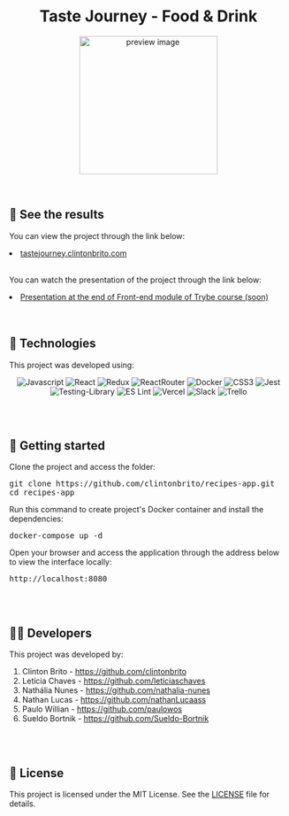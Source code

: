 <h1 align="center">Taste Journey - Food & Drink</h1>

<p align="center">
  <img alt="preview image" src="src/assets/mobile-navigation.gif" width="250px">
</p>

<br>

<h2>🔖 See the results</h2>

<p>You can view the project through the link below:</p>
<li><a target="_blank" rel="noopener"href="https://tastejourney.clintonbrito.com/">tastejourney.clintonbrito.com</a></li>

<br>
<p>You can watch the presentation of the project through the link below:</p>
<li><a target="_blank" rel="noopener"href="https://tastejourney.clintonbrito.com/watch">Presentation at the end of Front-end module of Trybe course (soon)</a></li>


<br>
<br>


<h2>🧪 Technologies</h2>

<p>This project was developed using:</p>

<div align="center">

  ![Javascript](https://img.shields.io/badge/javascript-%23323330.svg?style=for-the-badge&logo=javascript&logoColor=%23F7DF1E)
  ![React](https://img.shields.io/badge/react-%2320232a.svg?style=for-the-badge&logo=react&logoColor=%2361DAFB)
  ![Redux](https://img.shields.io/badge/redux-%23593d88.svg?style=for-the-badge&logo=redux&logoColor=white)
  ![ReactRouter](https://img.shields.io/badge/React_Router-CA4245?style=for-the-badge&logo=react-router&logoColor=white)
  ![Docker](https://img.shields.io/badge/docker-%230db7ed.svg?style=for-the-badge&logo=docker&logoColor=white)
  ![CSS3](https://img.shields.io/badge/css3-%231572B6.svg?style=for-the-badge&logo=css3&logoColor=white)
  ![Jest](https://img.shields.io/badge/-jest-%23C21325?style=for-the-badge&logo=jest&logoColor=white)
  ![Testing-Library](https://img.shields.io/badge/-Testing_Library-%23E33332?style=for-the-badge&logo=testing-library&logoColor=white)
  ![ES Lint](https://img.shields.io/badge/eslint-3A33D1?style=for-the-badge&logo=eslint&logoColor=white)
  ![Vercel](https://img.shields.io/badge/Vercel-000000?style=for-the-badge&logo=vercel&logoColor=white)
  ![Slack](https://img.shields.io/badge/Slack-4A154B?style=for-the-badge&logo=slack&logoColor=white)
  ![Trello](https://img.shields.io/badge/Trello-%23026AA7.svg?style=for-the-badge&logo=Trello&logoColor=white)

</div>

<br>
<br>

<h2>🚀 Getting started</h2>

<p style>Clone the project and access the folder:</p>
<pre><code>git clone https://github.com/clintonbrito/recipes-app.git
cd recipes-app
</code></pre>
<p>Run this command to create project's Docker container and install the dependencies:</p>

<pre><code>docker-compose up -d</code></pre>

Open your browser and access the application through the address below to view the interface locally:

<pre><code>http://localhost:8080</code></pre>

<br>
<br>

<h2>🧑‍💻 Developers</h2>

<p>This project was developed by:</p>
<ol>
<li>Clinton Brito - <a target="_blank" rel="noopener" href="https://github.com/clintonbrito">https://github.com/clintonbrito</a></li>
<li>Letícia Chaves - <a target="_blank" rel="noopener" href="https://github.com/leticiaschaves">https://github.com/leticiaschaves</a></li>
<li>Nathália Nunes - <a target="_blank" rel="noopener" href="https://github.com/nathalia-nunes">https://github.com/nathalia-nunes</a></li>
<li>Nathan Lucas - <a target="_blank" rel="noopener" href="https://github.com/nathanLucaass">https://github.com/nathanLucaass</a></li>
<li>Paulo Willian - <a target="_blank" rel="noopener" href="https://github.com/paulowos">https://github.com/paulowos</a></li>
<li>Sueldo Bortnik - <a target="_blank" rel="noopener" href="https://github.com/Sueldo-Bortnik">https://github.com/Sueldo-Bortnik</a></li>
</ol>

<br>
<br>

<h2>📝 License</h2>
This project is licensed under the MIT License. See the <a target="_blank" rel="noopener" href="https://github.com/clintonbrito/recipes-app/blob/5c4b1a74ab43a352c393def783f06080b7256088/LICENSE">LICENSE</a> file for details.

<style type="text/css" rel="stylesheet">
h1, h2{font-weight:bold;}
p, code{font-size:14px;}
</style>
